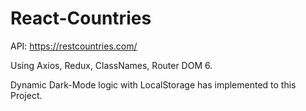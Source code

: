 # React-Countries

API: https://restcountries.com/

Using Axios, Redux, ClassNames, Router DOM 6.

Dynamic Dark-Mode logic with LocalStorage has implemented to this Project. 
